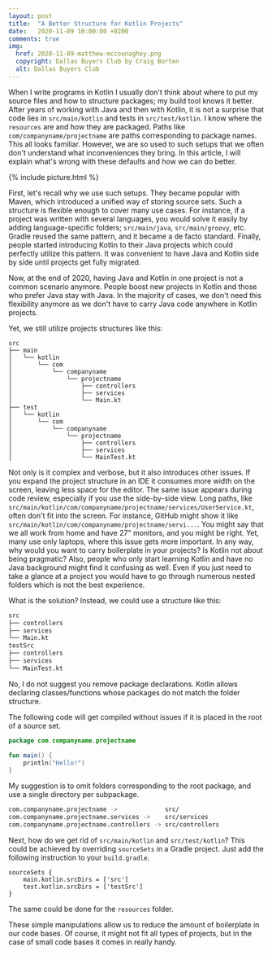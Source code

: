 ```yaml
---
layout: post
title:  "A Better Structure for Kotlin Projects"
date:   2020-11-09 10:00:00 +0200
comments: true
img:
  href: 2020-11-09-matthew-mccounaghey.png
  copyright: Dallas Buyers Club by Craig Borten
  alt: Dallas Buyers Club
---
```

When I write programs in Kotlin I usually don't think about where
to put my source files and how to structure packages; my build
tool knows it better. After years of working with Java and then
with Kotlin, it is not a surprise that code lies in `src/main/kotlin`
and tests in `src/test/kotlin`. I know where the `resources` are and how
they are packaged. Paths like `com/companyname/projectname` are paths
corresponding to package names. This all looks familiar.
However, we are so used to such setups that we often don't
understand what inconveniences they bring. In this article, I will
explain what's wrong with these defaults and how we can do better. 

{% include picture.html %}

First, let's recall why we use such setups. They became
popular with Maven, which introduced a unified way of storing source
sets. Such a structure is flexible enough to cover many use cases.
For instance, if a project was written with several languages, you
would solve it easily by adding language-specific folders; `src/main/java`,
`src/main/groovy`, etc. Gradle reused the same pattern, and it became
a de facto standard. Finally, people started introducing Kotlin to their
Java projects which could perfectly utilize this pattern. It was convenient
to have Java and Kotlin side by side until projects get fully migrated.

Now, at the end of 2020, having Java and Kotlin in one project is not a common
scenario anymore. People boost new projects in Kotlin and those who prefer
Java stay with Java. In the majority of cases, we don't need this flexibility
anymore as we don't have to carry Java code anywhere in Kotlin projects.

Yet, we still utilize projects structures like this:

```
src
├── main                   
│   └── kotlin
│       └── com
│           └── companyname
│               └── projectname
│                   ├── controllers
│                   ├── services 
│                   └── Main.kt
├── test                   
│   └── kotlin
│       └── com
│           └── companyname
│               └── projectname
│                   ├── controllers
│                   ├── services 
│                   └── MainTest.kt
```
Not only is it complex and verbose, but it also introduces other issues.
If you expand the project structure in an IDE it consumes more width
on the screen, leaving less space for the editor. The same issue
appears during code review, especially if you use the side-by-side view.
Long paths, like 
`src/main/kotlin/com/companyname/projectname/services/UserService.kt`,
often don't fit into the screen. For instance, GitHub
might show it like `src/main/kotlin/com/companyname/projectname/servi...`.
You might say that we all work from home and have 27" monitors, and you
might be right. Yet, many use only laptops, where this
issue gets more important. In any way, why would you want to carry
boilerplate in your projects? Is Kotlin not about being pragmatic?
Also, people who only start learning Kotlin and have no
Java background might find it confusing as well. Even if you just need
to take a glance at a project you would have to go through numerous
nested folders which is not the best experience.

What is the solution? Instead, we could use a structure like this:

```sh
src
├── controllers
├── services 
└── Main.kt
testSrc                   
├── controllers
├── services 
└── MainTest.kt
```

No, I do not suggest you remove package declarations. Kotlin allows
declaring classes/functions whose packages do not match the folder structure.

The following code will get compiled without issues if it is placed
in the root of a source set.

```kotlin
package com.companyname.projectname

fun main() {
    println("Hello!")
}
```
My suggestion is to omit folders corresponding to the root package,
and use a single directory per subpackage.
```sh
com.companyname.projectname ->             src/
com.companyname.projectname.services ->    src/services
com.companyname.projectname.controllers -> src/controllers

```
Next, how do we get rid of `src/main/kotlin` and `src/test/kotlin`?
This could be achieved by overriding `sourceSets` in a Gradle project.
Just add the following instruction to your `build.gradle`.
```
sourceSets {
    main.kotlin.srcDirs = ['src']
    test.kotlin.srcDirs = ['testSrc']
}
```

The same could be done for the `resources` folder.

These simple manipulations allow us to reduce the amount of boilerplate
in our code bases. Of course, it might not fit all types of projects,
but in the case of small code bases it comes in really handy.